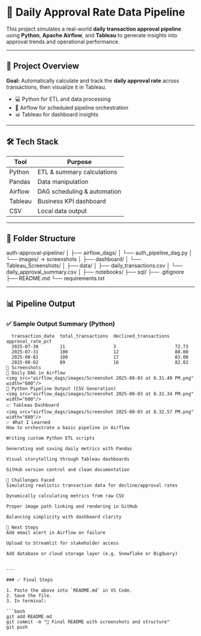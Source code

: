 # 🧮 Daily Approval Rate Data Pipeline

This project simulates a real-world **daily transaction approval pipeline** using **Python**, **Apache Airflow**, and **Tableau** to generate insights into approval trends and operational performance.

---

## 🔧 Project Overview

**Goal:** Automatically calculate and track the **daily approval rate** across transactions, then visualize it in Tableau.

- 💻 Python for ETL and data processing
- 📅 Airflow for scheduled pipeline orchestration
- 📊 Tableau for dashboard insights

---

## 🛠️ Tech Stack

| Tool      | Purpose                        |
|-----------|--------------------------------|
| Python    | ETL & summary calculations     |
| Pandas    | Data manipulation              |
| Airflow   | DAG scheduling & automation    |
| Tableau   | Business KPI dashboard         |
| CSV       | Local data output              |

---

## 📁 Folder Structure

auth-approval-pipeline/
│
├── airflow_dags/
│ └── auth_pipeline_dag.py
│ └── images/ → screenshots
│
├── dashboard/
│ └── Tableau_Screenshots/
│
├── data/
│ ├── daily_transactions.csv
│ └── daily_approval_summary.csv
│
├── notebooks/
├── sql/
├── .gitignore
├── README.md
└── requirements.txt

---

## 📊 Pipeline Output

### ✅ Sample Output Summary (Python)

```plaintext
  transaction_date  total_transactions  declined_transactions  approval_rate_pct
  2025-07-30        11                  3                      72.73
  2025-07-31        100                 12                     88.00
  2025-08-01        100                 17                     83.00
  2025-08-02        89                  16                     82.02
📸 Screenshots
🔁 Daily DAG in Airflow
<img src="airflow_dags/images/Screenshot 2025-08-03 at 8.31.49 PM.png" width="600"/>
💾 Python Pipeline Output (CSV Generation)
<img src="airflow_dags/images/Screenshot 2025-08-03 at 8.32.34 PM.png" width="600"/>
📈 Tableau Dashboard
<img src="airflow_dags/images/Screenshot 2025-08-03 at 8.32.57 PM.png" width="600"/>
✅ What I Learned
How to orchestrate a basic pipeline in Airflow

Writing custom Python ETL scripts

Generating and saving daily metrics with Pandas

Visual storytelling through Tableau dashboards

GitHub version control and clean documentation

📌 Challenges Faced
Simulating realistic transaction data for decline/approval rates

Dynamically calculating metrics from raw CSV

Proper image path linking and rendering in GitHub

Balancing simplicity with dashboard clarity

🚀 Next Steps
Add email alert in Airflow on failure

Upload to Streamlit for stakeholder access

Add database or cloud storage layer (e.g. Snowflake or BigQuery)


---

### ✅ Final Steps

1. Paste the above into `README.md` in VS Code.
2. Save the file.
3. In terminal:

```bash
git add README.md
git commit -m "📝 Final README with screenshots and structure"
git push
